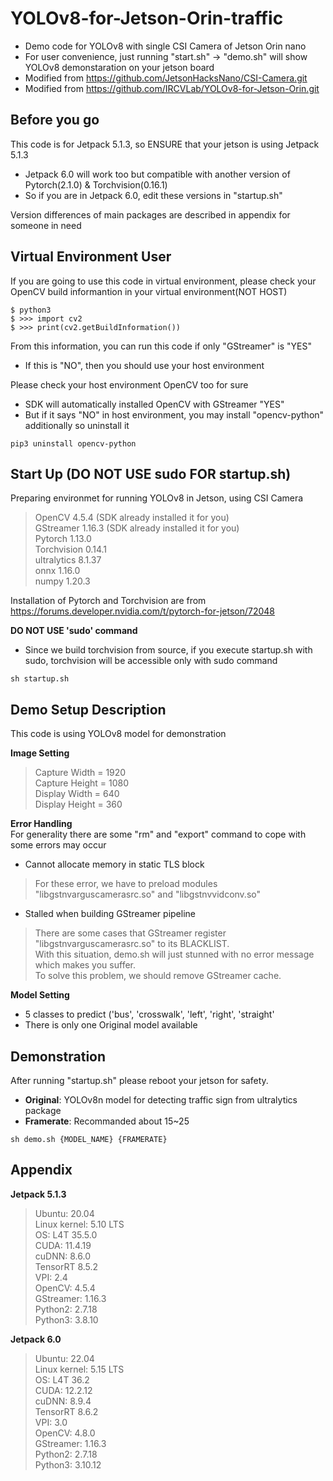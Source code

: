 # YOLOv8-for-Jetson-Orin-traffic
- Demo code for YOLOv8 with single CSI Camera of Jetson Orin nano  
- For user convenience, just running "start.sh" -> "demo.sh" will show YOLOv8 demonstaration on your jetson board  
- Modified from https://github.com/JetsonHacksNano/CSI-Camera.git
- Modified from https://github.com/IRCVLab/YOLOv8-for-Jetson-Orin.git

## Before you go
This code is for Jetpack 5.1.3, so ENSURE that your jetson is using Jetpack 5.1.3  

- Jetpack 6.0 will work too but compatible with another version of Pytorch(2.1.0) & Torchvision(0.16.1)  
- So if you are in Jetpack 6.0, edit these versions in "startup.sh"  

Version differences of main packages are described in appendix for someone in need

## Virtual Environment User
If you are going to use this code in virtual environment, please check your OpenCV build informantion in your virtual environment(NOT HOST)
```shell
$ python3
$ >>> import cv2
$ >>> print(cv2.getBuildInformation())
```
From this information, you can run this code if only "GStreamer" is "YES"
- If this is "NO", then you should use your host environment

Please check your host environment OpenCV too for sure

- SDK will automatically installed OpenCV with GStreamer "YES"  
- But if it says "NO" in host environment, you may install "opencv-python" additionally so uninstall it  
```shell
pip3 uninstall opencv-python
```
  
## Start Up (DO NOT USE sudo FOR startup.sh)
Preparing environmet for running YOLOv8 in Jetson, using CSI Camera  
> OpenCV 4.5.4 (SDK already installed it for you)  
> GStreamer 1.16.3 (SDK already installed it for you)  
> Pytorch 1.13.0  
> Torchvision 0.14.1  
> ultralytics 8.1.37  
> onnx 1.16.0  
> numpy 1.20.3  

Installation of Pytorch and Torchvision are from https://forums.developer.nvidia.com/t/pytorch-for-jetson/72048  

**DO NOT USE 'sudo' command**
- Since we build torchvision from source, if you execute startup.sh with sudo, torchvision will be accessible only with sudo command  
```shell  
sh startup.sh 
```

## Demo Setup Description
This code is using YOLOv8 model for demonstration  

**Image Setting**
> Capture Width = 1920  
> Capture Height = 1080  
> Display Width = 640  
> Display Height = 360  

**Error Handling**  
For generality there are some "rm" and "export" command to cope with some errors may occur
- Cannot allocate memory in static TLS block  
> For these error, we have to preload modules "libgstnvarguscamerasrc.so" and "libgstnvvidconv.so"  
- Stalled when building GStreamer pipeline  
> There are some cases that GStreamer register "libgstnvarguscamerasrc.so" to its BLACKLIST.  
> With this situation, demo.sh will just stunned with no error message which makes you suffer.  
> To solve this problem, we should remove GStreamer cache.  

**Model Setting**
- 5 classes to predict ('bus', 'crosswalk', 'left', 'right', 'straight'   
- There is only one Original model available

## Demonstration
After running "startup.sh" please reboot your jetson for safety.  

- **Original**: YOLOv8n model for detecting traffic sign from ultralytics package  
- **Framerate**: Recommanded about 15~25  
```shell  
sh demo.sh {MODEL_NAME} {FRAMERATE}  
```

## Appendix

**Jetpack 5.1.3**
> Ubuntu: 20.04  
> Linux kernel: 5.10 LTS  
> OS: L4T 35.5.0  
> CUDA: 11.4.19  
> cuDNN: 8.6.0  
> TensorRT 8.5.2  
> VPI: 2.4  
> OpenCV: 4.5.4  
> GStreamer: 1.16.3  
> Python2: 2.7.18  
> Python3: 3.8.10  

**Jetpack 6.0**
> Ubuntu: 22.04  
> Linux kernel: 5.15 LTS  
> OS: L4T 36.2  
> CUDA: 12.2.12  
> cuDNN: 8.9.4  
> TensorRT 8.6.2  
> VPI: 3.0  
> OpenCV: 4.8.0  
> GStreamer: 1.16.3  
> Python2: 2.7.18  
> Python3: 3.10.12  

